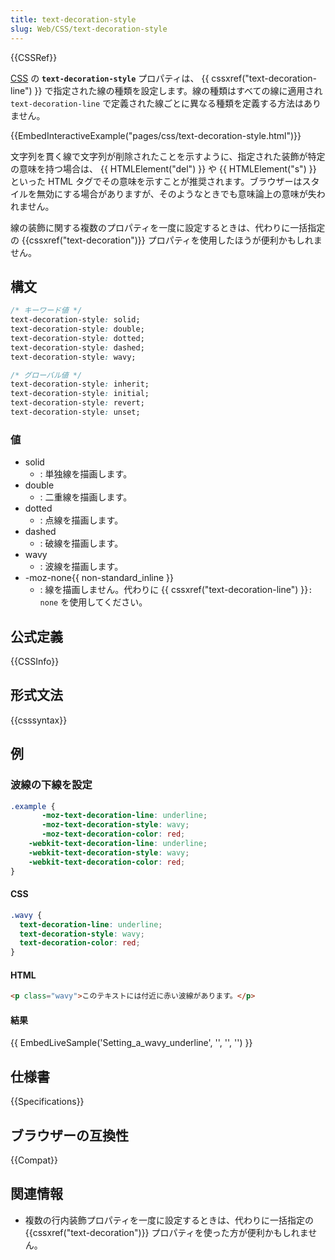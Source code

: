 ```yaml
---
title: text-decoration-style
slug: Web/CSS/text-decoration-style
---
```

{{CSSRef}}

[CSS](/ja/docs/Web/CSS) の **`text-decoration-style`** プロパティは、 {{ cssxref("text-decoration-line") }} で指定された線の種類を設定します。線の種類はすべての線に適用され `text-decoration-line` で定義された線ごとに異なる種類を定義する方法はありません。

{{EmbedInteractiveExample("pages/css/text-decoration-style.html")}}

文字列を貫く線で文字列が削除されたことを示すように、指定された装飾が特定の意味を持つ場合は、 {{ HTMLElement("del") }} や {{ HTMLElement("s") }} といった HTML タグでその意味を示すことが推奨されます。ブラウザーはスタイルを無効にする場合がありますが、そのようなときでも意味論上の意味が失われません。

線の装飾に関する複数のプロパティを一度に設定するときは、代わりに一括指定の {{cssxref("text-decoration")}} プロパティを使用したほうが便利かもしれません。

## 構文

```css
/* キーワード値 */
text-decoration-style: solid;
text-decoration-style: double;
text-decoration-style: dotted;
text-decoration-style: dashed;
text-decoration-style: wavy;

/* グローバル値 */
text-decoration-style: inherit;
text-decoration-style: initial;
text-decoration-style: revert;
text-decoration-style: unset;
```

### 値

- solid
  - : 単独線を描画します。
- double
  - : 二重線を描画します。
- dotted
  - : 点線を描画します。
- dashed
  - : 破線を描画します。
- wavy
  - : 波線を描画します。
- \-moz-none{{ non-standard_inline }}
  - : 線を描画しません。代わりに {{ cssxref("text-decoration-line") }}`: none` を使用してください。

## 公式定義

{{CSSInfo}}

## 形式文法

{{csssyntax}}

## 例

<h3 id="Setting_a_wavy_underline">波線の下線を設定</h3>

```css
.example {
       -moz-text-decoration-line: underline;
       -moz-text-decoration-style: wavy;
       -moz-text-decoration-color: red;
    -webkit-text-decoration-line: underline;
    -webkit-text-decoration-style: wavy;
    -webkit-text-decoration-color: red;
}
```

#### CSS

```css
.wavy {
  text-decoration-line: underline;
  text-decoration-style: wavy;
  text-decoration-color: red;
}
```

#### HTML

```html
<p class="wavy">このテキストには付近に赤い波線があります。</p>
```

#### 結果

{{ EmbedLiveSample('Setting_a_wavy_underline', '', '', '') }}

## 仕様書

{{Specifications}}

## ブラウザーの互換性

{{Compat}}

## 関連情報

- 複数の行内装飾プロパティを一度に設定するときは、代わりに一括指定の {{cssxref("text-decoration")}} プロパティを使った方が便利かもしれません。
